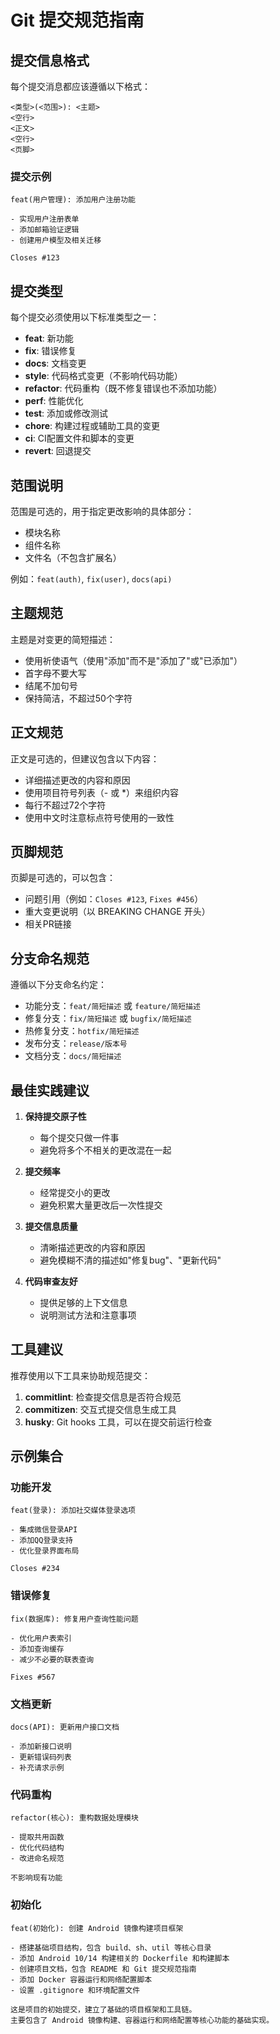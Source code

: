 # Git 提交规范指南

## 提交信息格式

每个提交消息都应该遵循以下格式：

```
<类型>(<范围>): <主题>
<空行>
<正文>
<空行>
<页脚>
```

### 提交示例

```
feat(用户管理): 添加用户注册功能

- 实现用户注册表单
- 添加邮箱验证逻辑
- 创建用户模型及相关迁移

Closes #123
```

## 提交类型

每个提交必须使用以下标准类型之一：

- **feat**: 新功能
- **fix**: 错误修复
- **docs**: 文档变更
- **style**: 代码格式变更（不影响代码功能）
- **refactor**: 代码重构（既不修复错误也不添加功能）
- **perf**: 性能优化
- **test**: 添加或修改测试
- **chore**: 构建过程或辅助工具的变更
- **ci**: CI配置文件和脚本的变更
- **revert**: 回退提交

## 范围说明

范围是可选的，用于指定更改影响的具体部分：
- 模块名称
- 组件名称
- 文件名（不包含扩展名）

例如：`feat(auth)`, `fix(user)`, `docs(api)`

## 主题规范

主题是对变更的简短描述：
- 使用祈使语气（使用"添加"而不是"添加了"或"已添加"）
- 首字母不要大写
- 结尾不加句号
- 保持简洁，不超过50个字符

## 正文规范

正文是可选的，但建议包含以下内容：
- 详细描述更改的内容和原因
- 使用项目符号列表（- 或 *）来组织内容
- 每行不超过72个字符
- 使用中文时注意标点符号使用的一致性

## 页脚规范

页脚是可选的，可以包含：
- 问题引用（例如：`Closes #123`, `Fixes #456`）
- 重大变更说明（以 BREAKING CHANGE 开头）
- 相关PR链接

## 分支命名规范

遵循以下分支命名约定：

- 功能分支：`feat/简短描述` 或 `feature/简短描述`
- 修复分支：`fix/简短描述` 或 `bugfix/简短描述`
- 热修复分支：`hotfix/简短描述`
- 发布分支：`release/版本号`
- 文档分支：`docs/简短描述`

## 最佳实践建议

1. **保持提交原子性**
   - 每个提交只做一件事
   - 避免将多个不相关的更改混在一起

2. **提交频率**
   - 经常提交小的更改
   - 避免积累大量更改后一次性提交

3. **提交信息质量**
   - 清晰描述更改的内容和原因
   - 避免模糊不清的描述如"修复bug"、"更新代码"

4. **代码审查友好**
   - 提供足够的上下文信息
   - 说明测试方法和注意事项

## 工具建议

推荐使用以下工具来协助规范提交：

1. **commitlint**: 检查提交信息是否符合规范
2. **commitizen**: 交互式提交信息生成工具
3. **husky**: Git hooks 工具，可以在提交前运行检查

## 示例集合

### 功能开发
```
feat(登录): 添加社交媒体登录选项

- 集成微信登录API
- 添加QQ登录支持
- 优化登录界面布局

Closes #234
```

### 错误修复
```
fix(数据库): 修复用户查询性能问题

- 优化用户表索引
- 添加查询缓存
- 减少不必要的联表查询

Fixes #567
```

### 文档更新
```
docs(API): 更新用户接口文档

- 添加新接口说明
- 更新错误码列表
- 补充请求示例
```

### 代码重构
```
refactor(核心): 重构数据处理模块

- 提取共用函数
- 优化代码结构
- 改进命名规范

不影响现有功能
```

### 初始化
```
feat(初始化): 创建 Android 镜像构建项目框架

- 搭建基础项目结构，包含 build、sh、util 等核心目录
- 添加 Android 10/14 构建相关的 Dockerfile 和构建脚本
- 创建项目文档，包含 README 和 Git 提交规范指南
- 添加 Docker 容器运行和网络配置脚本
- 设置 .gitignore 和环境配置文件

这是项目的初始提交，建立了基础的项目框架和工具链。
主要包含了 Android 镜像构建、容器运行和网络配置等核心功能的基础实现。 